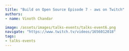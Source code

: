 ```yaml
---
title: "Build on Open Source Episode 7 - aws on Twitch"
authors:
- name: Vinoth Chandar

image: /assets/images/talks-events/talks-event6.png
navigate: "https://www.twitch.tv/videos/1656012018"
tags:
- talks-events
---
```

